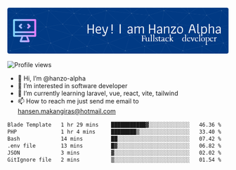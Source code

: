 ![Header](./github-header-image.png)

![Profile views](https://gpvc.arturio.dev/hanzo-alpha)

- 👋 Hi, I’m @hanzo-alpha
- 👀 I’m interested in software developer
- 🌱 I’m currently learning laravel, vue, react, vite, tailwind
- 📫 How to reach me just send me email to hansen.makangiras@hotmail.com 

<!---
hanzo-alpha/hanzo-alpha is a ✨ special ✨ repository because its `README.md` (this file) appears on your GitHub profile.
You can click the Preview link to take a look at your changes.
--->

<!--START_SECTION:waka-->

```text
Blade Template   1 hr 29 mins    ███████████▓░░░░░░░░░░░░░   46.36 %
PHP              1 hr 4 mins     ████████▒░░░░░░░░░░░░░░░░   33.40 %
Bash             14 mins         ██░░░░░░░░░░░░░░░░░░░░░░░   07.42 %
.env file        13 mins         █▓░░░░░░░░░░░░░░░░░░░░░░░   06.82 %
JSON             3 mins          ▓░░░░░░░░░░░░░░░░░░░░░░░░   02.02 %
GitIgnore file   2 mins          ▒░░░░░░░░░░░░░░░░░░░░░░░░   01.54 %
```

<!--END_SECTION:waka-->
